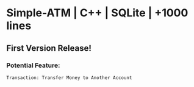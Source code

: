 # Simple-ATM | C++ | SQLite | +1000 lines
## First Version Release!
### Potential Feature:
    Transaction: Transfer Money to Another Account
